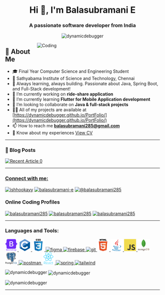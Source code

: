 <h1 align="center">Hi 👋, I'm Balasubramani E</h1>
<h3 align="center">A passionate software developer from India</h3>

<p align="center"> <img src="https://komarev.com/ghpvc/?username=dynamicdebugger&label=Profile%20views&color=0e75b6&style=flat" alt="dynamicdebugger" /> </p>

<img align="right" style="position: relative; z-index: 1;" alt="Coding" width="400" src="https://user-images.githubusercontent.com/74038190/212748842-9fcbad5b-6173-4175-8a61-521f3dbb7514.gif">

## 🚀 About Me
- 🎓 Final Year Computer Science and Engineering Student  
- 📍 Sathyabama Institute of Science and Technology, Chennai  
- 🌱 Always learning, always building. Passionate about Java, Spring Boot, and Full-Stack development!
- 🔭 I’m currently working on **ride-share application**
- 🌱 I’m currently learning **Flutter for Mobile Application development**
- 👯 I’m looking to collaborate on **Java & full-stack projects**
- 👨‍💻 All of my projects are available at [https://dynamicdebugger.github.io/PortFolio/](https://dynamicdebugger.github.io/PortFolio/)
- 📫 How to reach me **balasubramani285@gmail.com**
- 📄 Know about my experiences <a href="https://drive.google.com/file/d/1I-XwwAoAQy15BeISDzW9U5Pf-oUti090/view?usp=sharing" target="_blank" rel="noopener noreferrer">View CV</a>

---
### 📝 Blog Posts
<!-- BLOG-POST-LIST:START -->
<a target="_blank" href="https://github-readme-medium-recent-article.vercel.app/medium/@balasubramani285/0"><img src="https://github-readme-medium-recent-article.vercel.app/medium/@balasubramani285/0" alt="Recent Article 0"> 
<!-- BLOG-POST-LIST:END -->

---
<h3 align="left">Connect with me:</h3>
<p align="left">
<a href="https://twitter.com/ishhookayy" target="blank"><img align="center" src="https://raw.githubusercontent.com/rahuldkjain/github-profile-readme-generator/master/src/images/icons/Social/twitter.svg" alt="ishhookayy" height="30" width="40" /></a>
<a href="https://linkedin.com/in/balasubramani-e" target="blank"><img align="center" src="https://raw.githubusercontent.com/rahuldkjain/github-profile-readme-generator/master/src/images/icons/Social/linked-in-alt.svg" alt="balasubramani-e" height="30" width="40" /></a>
<a href="https://medium.com/@balasubramani285" target="blank"><img align="center" src="https://raw.githubusercontent.com/rahuldkjain/github-profile-readme-generator/master/src/images/icons/Social/medium.svg" alt="@balasubramani285" height="30" width="40" /></a>
</p>

<h3 align="left">Online Coding Profiles</h3>
<p>
<a href="https://www.hackerrank.com/balasubramani285" target="blank"><img align="center" src="https://raw.githubusercontent.com/rahuldkjain/github-profile-readme-generator/master/src/images/icons/Social/hackerrank.svg" alt="balasubramani285" height="30" width="40" /></a>
<a href="https://www.leetcode.com/balasubramani285" target="blank"><img align="center" src="https://raw.githubusercontent.com/rahuldkjain/github-profile-readme-generator/master/src/images/icons/Social/leet-code.svg" alt="balasubramani285" height="30" width="40" /></a>
<a href="https://auth.geeksforgeeks.org/user/balasubramani285" target="blank"><img align="center" src="https://raw.githubusercontent.com/rahuldkjain/github-profile-readme-generator/master/src/images/icons/Social/geeks-for-geeks.svg" alt="balasubramani285" height="30" width="40" /></a>
</p>

---
<h3 align="left">Languages and Tools:</h3>
<p align="left"> 
<a href="https://getbootstrap.com" target="_blank" rel="noreferrer"> <img src="https://raw.githubusercontent.com/devicons/devicon/master/icons/bootstrap/bootstrap-plain-wordmark.svg" alt="bootstrap" width="40" height="40"/> </a>
<a href="https://www.cprogramming.com/" target="_blank" rel="noreferrer"> <img src="https://raw.githubusercontent.com/devicons/devicon/master/icons/c/c-original.svg" alt="c" width="40" height="40"/> </a>
<a href="https://www.w3schools.com/css/" target="_blank" rel="noreferrer"> <img src="https://raw.githubusercontent.com/devicons/devicon/master/icons/css3/css3-original-wordmark.svg" alt="css3" width="40" height="40"/> </a>
<a href="https://www.figma.com/" target="_blank" rel="noreferrer"> <img src="https://www.vectorlogo.zone/logos/figma/figma-icon.svg" alt="figma" width="40" height="40"/> </a>
<a href="https://firebase.google.com/" target="_blank" rel="noreferrer"> <img src="https://www.vectorlogo.zone/logos/firebase/firebase-icon.svg" alt="firebase" width="40" height="40"/> </a>
<a href="https://git-scm.com/" target="_blank" rel="noreferrer"> <img src="https://www.vectorlogo.zone/logos/git-scm/git-scm-icon.svg" alt="git" width="40" height="40"/> </a>
<a href="https://www.w3.org/html/" target="_blank" rel="noreferrer"> <img src="https://raw.githubusercontent.com/devicons/devicon/master/icons/html5/html5-original-wordmark.svg" alt="html5" width="40" height="40"/> </a>
<a href="https://www.java.com" target="_blank" rel="noreferrer"> <img src="https://raw.githubusercontent.com/devicons/devicon/master/icons/java/java-original.svg" alt="java" width="40" height="40"/> </a>
<a href="https://developer.mozilla.org/en-US/docs/Web/JavaScript" target="_blank" rel="noreferrer"> <img src="https://raw.githubusercontent.com/devicons/devicon/master/icons/javascript/javascript-original.svg" alt="javascript" width="40" height="40"/> </a>
<a href="https://www.mongodb.com/" target="_blank" rel="noreferrer"> <img src="https://raw.githubusercontent.com/devicons/devicon/master/icons/mongodb/mongodb-original-wordmark.svg" alt="mongodb" width="40" height="40"/> </a>
<a href="https://www.postgresql.org" target="_blank" rel="noreferrer"> <img src="https://raw.githubusercontent.com/devicons/devicon/master/icons/postgresql/postgresql-original-wordmark.svg" alt="postgresql" width="40" height="40"/> </a>
<a href="https://postman.com" target="_blank" rel="noreferrer"> <img src="https://www.vectorlogo.zone/logos/getpostman/getpostman-icon.svg" alt="postman" width="40" height="40"/> </a>
<a href="https://reactjs.org/" target="_blank" rel="noreferrer"> <img src="https://raw.githubusercontent.com/devicons/devicon/master/icons/react/react-original-wordmark.svg" alt="react" width="40" height="40"/> </a>
<a href="https://spring.io/" target="_blank" rel="noreferrer"> <img src="https://www.vectorlogo.zone/logos/springio/springio-icon.svg" alt="spring" width="40" height="40"/> </a>
<a href="https://tailwindcss.com/" target="_blank" rel="noreferrer"> <img src="https://www.vectorlogo.zone/logos/tailwindcss/tailwindcss-icon.svg" alt="tailwind" width="40" height="40"/> </a>
</p>

<p><img align="left" src="https://github-readme-stats.vercel.app/api/top-langs?username=dynamicdebugger&show_icons=true&locale=en&layout=compact" alt="dynamicdebugger" /></p>

<p>&nbsp;<img align="center" src="https://github-readme-stats.vercel.app/api?username=dynamicdebugger&show_icons=true&locale=en" alt="dynamicdebugger" /></p>

<p><img align="center" src="https://github-readme-streak-stats.herokuapp.com/?user=dynamicdebugger&" alt="dynamicdebugger" /></p>

---
